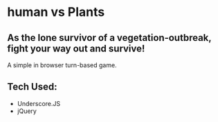 # human vs Plants

## As the lone survivor of a vegetation-outbreak, fight your way out and survive!

A simple in browser turn-based game. 

## Tech Used:
* Underscore.JS
* jQuery
